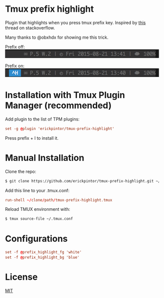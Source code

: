# Tmux prefix highlight

Plugin that highlights when you press tmux prefix key. Inspired by 
[this](http://stackoverflow.com/questions/12003726/give-a-hint-when-press-prefix-key-in-tmux)
thread on stackoverflow.

Many thanks to @obxhdx for showing me this trick.

Prefix off:
![prefix_off](screenshots/prefix_off.png)

Prefix on:
![prefix_on](screenshots/prefix_on.png)

# Installation with Tmux Plugin Manager (recommended)

Add plugin to the list of TPM plugins:

```tmux.conf
set -g @plugin 'erickpintor/tmux-prefix-highlight'
```

Press prefix + I to install it.

# Manual Installation

Clone the repo:

```bash
$ git clone https://github.com/erickpintor/tmux-prefix-highlight.git ~/clone/path
```

Add this line to your .tmux.conf:

```tmux.conf
run-shell ~/clone/path/tmux-prefix-highlight.tmux
```

Reload TMUX environment with:

```bash
$ tmux source-file ~/.tmux.conf
```

# Configurations

```tmux.conf
set -f @prefix_highlight_fg 'white'
set -f @prefix_highlight_bg 'blue'
```

# License

[MIT](lICENSE)
